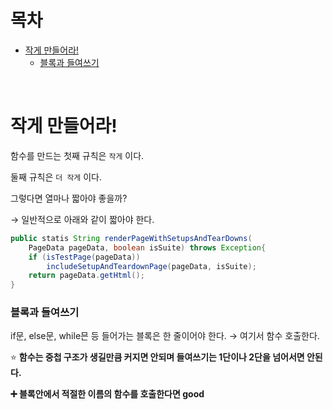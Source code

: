 # 목차
- [작게 만들어라!](#작게-만들어라!)
  - [블록과 들여쓰기](#블록과-들여쓰기)


<br>

# 작게 만들어라!

함수를 만드는 첫째 규칙은 `작게` 이다.

둘째 규칙은 `더 작게` 이다.

그렇다면 열마나 짧아야 좋을까?

→ 일반적으로 아래와 같이 짧아야 한다.

```java
public statis String renderPageWithSetupsAndTearDowns(
	PageData pageData, boolean isSuite) throws Exception{
	if (isTestPage(pageData))
		includeSetupAndTeardownPage(pageData, isSuite);
	return pageData.getHtml();
}
```

### 블록과 들여쓰기

if문, else문, while믄 등 들어가는 블록은 한 줄이어야 한다. → 여기서 함수 호출한다. 

⭐ **함수는 중첩 구조가 생길만큼 커지면 안되며 들여쓰기는 1단이나 2단을 넘어서면 안된다.**

**➕ 블록안에서 적절한 이름의 함수를 호출한다면 good**
